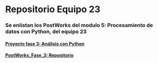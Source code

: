 # Repositorio Equipo 23
### Se enlistan los PostWorks del modulo 5: Procesamiento de datos con Python, del equipo 23


#### [Proyecto fase 3: Análisis con Python](https://github.com/ManJyS/Equipo_23/blob/main/Proyecto_Fase_3_Python/Proyecto_eq_23GH.ipynb)


#### [PostWorks_Fase_3: Repositorio](https://github.com/ManJyS/Equipo_23/tree/main/PostWorks_Fase_3)

